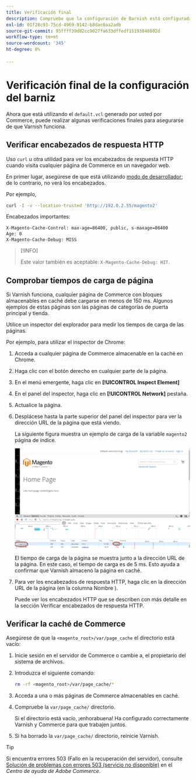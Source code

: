 ```yaml
---
title: Verificación final
description: Compruebe que la configuración de Barnish está configurada correctamente para funcionar con la aplicación de Adobe Commerce.
exl-id: 01f28c93-75cd-4969-9142-b8dac0aa2adb
source-git-commit: 95ffff39d82cc9027fa633dffedf15193040802d
workflow-type: tm+mt
source-wordcount: '345'
ht-degree: 0%

---
```


# Verificación final de la configuración del barniz

Ahora que está utilizando el `default.vcl` generado por usted por Commerce, puede realizar algunas verificaciones finales para asegurarse de que Varnish funciona.

## Verificar encabezados de respuesta HTTP

Uso `curl` u otra utilidad para ver los encabezados de respuesta HTTP cuando visita cualquier página de Commerce en un navegador web.

En primer lugar, asegúrese de que está utilizando [modo de desarrollador](../cli/set-mode.md#change-to-developer-mode); de lo contrario, no verá los encabezados.

Por ejemplo,

```bash
curl -I -v --location-trusted 'http://192.0.2.55/magento2'
```

Encabezados importantes:

```terminal
X-Magento-Cache-Control: max-age=86400, public, s-maxage=86400
Age: 0
X-Magento-Cache-Debug: MISS
```

>[!INFO]
>
>Este valor también es aceptable: `X-Magento-Cache-Debug: HIT`.

## Comprobar tiempos de carga de página

Si Varnish funciona, cualquier página de Commerce con bloques almacenables en caché debe cargarse en menos de 150 ms. Algunos ejemplos de estas páginas son las páginas de categorías de puerta principal y tienda.

Utilice un inspector del explorador para medir los tiempos de carga de las páginas.

Por ejemplo, para utilizar el inspector de Chrome:

1. Acceda a cualquier página de Commerce almacenable en la caché en Chrome.
1. Haga clic con el botón derecho en cualquier parte de la página.
1. En el menú emergente, haga clic en **[!UICONTROL Inspect Element]**
1. En el panel del inspector, haga clic en **[!UICONTROL Network]** pestaña.
1. Actualice la página.
1. Desplácese hasta la parte superior del panel del inspector para ver la dirección URL de la página que está viendo.

   La siguiente figura muestra un ejemplo de carga de la variable `magento2` página de índice.

   ![Haga clic en la página que está viendo](../../assets/configuration/varnish-inspector.png)

   El tiempo de carga de la página se muestra junto a la dirección URL de la página. En este caso, el tiempo de carga es de 5 ms. Esto ayuda a confirmar que Varnish almacenó la página en caché.

1. Para ver los encabezados de respuesta HTTP, haga clic en la dirección URL de la página (en la columna Nombre ).

   Puede ver los encabezados HTTP que se describen con más detalle en la sección Verificar encabezados de respuesta HTTP.

## Verificar la caché de Commerce

Asegúrese de que la `<magento_root>/var/page_cache` el directorio está vacío:

1. Inicie sesión en el servidor de Commerce o cambie a, el propietario del sistema de archivos.
1. Introduzca el siguiente comando:

   ```bash
   rm -rf <magento_root>/var/page_cache/*
   ```

1. Acceda a una o más páginas de Commerce almacenables en caché.
1. Compruebe la `var/page_cache/` directorio.

   Si el directorio está vacío, ¡enhorabuena! Ha configurado correctamente Varnish y Commerce para que trabajen juntos.

1. Si ha borrado la `var/page_cache/` directorio, reinicie Varnish.

>[!TIP]
>
>Si encuentra errores 503 (Fallo en la recuperación del servidor), consulte [Solución de problemas con errores 503 (servicio no disponible)](https://support.magento.com/hc/en-us/articles/360034631211) en el _Centro de ayuda de Adobe Commerce_.
